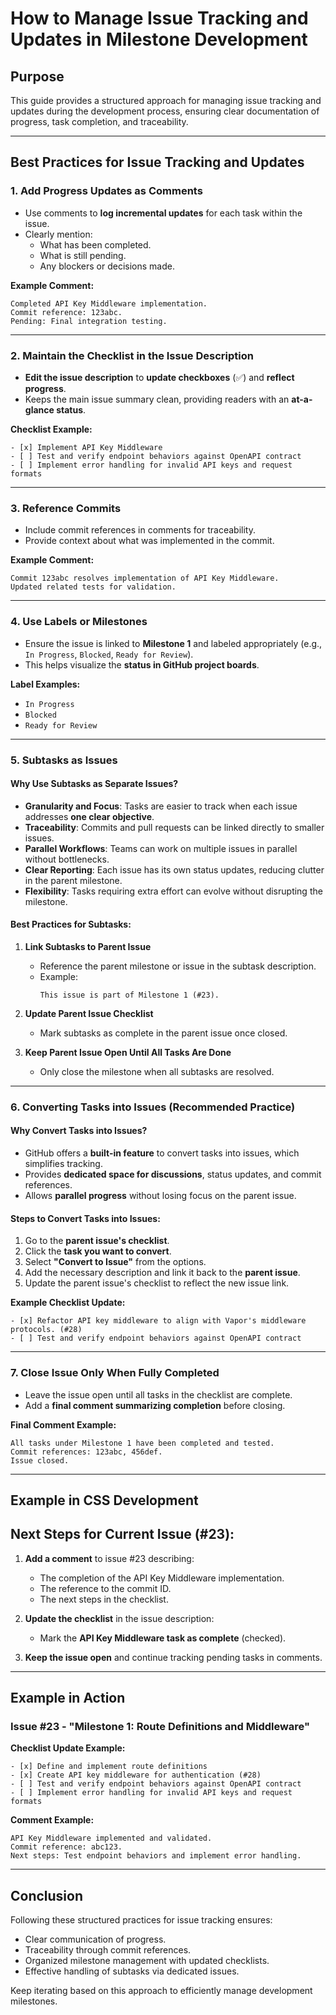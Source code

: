 # How to Manage Issue Tracking and Updates in Milestone Development

## Purpose

This guide provides a structured approach for managing issue tracking and updates during the development process, ensuring clear documentation of progress, task completion, and traceability.

---

## **Best Practices for Issue Tracking and Updates**

### **1. Add Progress Updates as Comments**

- Use comments to **log incremental updates** for each task within the issue.
- Clearly mention:
  - What has been completed.
  - What is still pending.
  - Any blockers or decisions made.

**Example Comment:**

```
Completed API Key Middleware implementation.
Commit reference: 123abc.
Pending: Final integration testing.
```

---

### **2. Maintain the Checklist in the Issue Description**

- **Edit the issue description** to **update checkboxes** (✅) and **reflect progress**.
- Keeps the main issue summary clean, providing readers with an **at-a-glance status**.

**Checklist Example:**

```
- [x] Implement API Key Middleware
- [ ] Test and verify endpoint behaviors against OpenAPI contract
- [ ] Implement error handling for invalid API keys and request formats
```

---

### **3. Reference Commits**

- Include commit references in comments for traceability.
- Provide context about what was implemented in the commit.

**Example Comment:**

```
Commit 123abc resolves implementation of API Key Middleware.
Updated related tests for validation.
```

---

### **4. Use Labels or Milestones**

- Ensure the issue is linked to **Milestone 1** and labeled appropriately (e.g., `In Progress`, `Blocked`, `Ready for Review`).
- This helps visualize the **status in GitHub project boards**.

**Label Examples:**

- `In Progress`
- `Blocked`
- `Ready for Review`

---

### **5. Subtasks as Issues**

#### **Why Use Subtasks as Separate Issues?**

- **Granularity and Focus**: Tasks are easier to track when each issue addresses **one clear objective**.
- **Traceability**: Commits and pull requests can be linked directly to smaller issues.
- **Parallel Workflows**: Teams can work on multiple issues in parallel without bottlenecks.
- **Clear Reporting**: Each issue has its own status updates, reducing clutter in the parent milestone.
- **Flexibility**: Tasks requiring extra effort can evolve without disrupting the milestone.

#### **Best Practices for Subtasks:**

1. **Link Subtasks to Parent Issue**
   - Reference the parent milestone or issue in the subtask description.
   - Example:
     ```
     This issue is part of Milestone 1 (#23).
     ```

2. **Update Parent Issue Checklist**
   - Mark subtasks as complete in the parent issue once closed.

3. **Keep Parent Issue Open Until All Tasks Are Done**
   - Only close the milestone when all subtasks are resolved.

---

### **6. Converting Tasks into Issues (Recommended Practice)**

#### **Why Convert Tasks into Issues?**

- GitHub offers a **built-in feature** to convert tasks into issues, which simplifies tracking.
- Provides **dedicated space for discussions**, status updates, and commit references.
- Allows **parallel progress** without losing focus on the parent issue.

#### **Steps to Convert Tasks into Issues:**

1. Go to the **parent issue's checklist**.
2. Click the **task you want to convert**.
3. Select **"Convert to Issue"** from the options.
4. Add the necessary description and link it back to the **parent issue**.
5. Update the parent issue's checklist to reflect the new issue link.

**Example Checklist Update:**
```
- [x] Refactor API key middleware to align with Vapor's middleware protocols. (#28)
- [ ] Test and verify endpoint behaviors against OpenAPI contract
```

---

### **7. Close Issue Only When Fully Completed**

- Leave the issue open until all tasks in the checklist are complete.
- Add a **final comment summarizing completion** before closing.

**Final Comment Example:**

```
All tasks under Milestone 1 have been completed and tested.
Commit references: 123abc, 456def.
Issue closed.
```

---

## Example in CSS Development

## **Next Steps for Current Issue (#23):**

1. **Add a comment** to issue #23 describing:

   - The completion of the API Key Middleware implementation.
   - The reference to the commit ID.
   - The next steps in the checklist.

2. **Update the checklist** in the issue description:

   - Mark the **API Key Middleware task as complete** (checked).

3. **Keep the issue open** and continue tracking pending tasks in comments.

---

## Example in Action

### Issue #23 - "Milestone 1: Route Definitions and Middleware"

**Checklist Update Example:**

```
- [x] Define and implement route definitions
- [x] Create API key middleware for authentication (#28)
- [ ] Test and verify endpoint behaviors against OpenAPI contract
- [ ] Implement error handling for invalid API keys and request formats
```

**Comment Example:**

```
API Key Middleware implemented and validated.
Commit reference: abc123.
Next steps: Test endpoint behaviors and implement error handling.
```

---

## Conclusion

Following these structured practices for issue tracking ensures:

- Clear communication of progress.
- Traceability through commit references.
- Organized milestone management with updated checklists.
- Effective handling of subtasks via dedicated issues.

Keep iterating based on this approach to efficiently manage development milestones.

